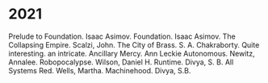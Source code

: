 # 2021
Prelude to Foundation. Isaac Asimov.
Foundation. Isaac Asimov.
The Collapsing Empire. Scalzi, John.
The City of Brass. S. A. Chakraborty. Quite interesting. an intricate.
Ancillary Mercy. Ann Leckie
Autonomous. Newitz, Annalee.
Robopocalypse. Wilson, Daniel H.
Runtime. Divya, S. B.
All Systems Red. Wells, Martha. 
Machinehood. Divya, S.B.